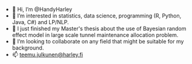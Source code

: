 - 👋 Hi, I’m @HandyHarley
- 👀 I’m interested in statistics, data science, programming (R, Python, Java, C#) and LP/NLP.
- 🌱 I just finished my Master's thesis about the use of Bayesian random effect model in large scale tunnel maintenance allocation problem. 
- 💞️ I’m looking to collaborate on any field that might be suitable for my background.
- 📫 teemu.julkunen@harley.fi

<!---
HandyHarley/HandyHarley is a ✨ special ✨ repository because its `README.md` (this file) appears on your GitHub profile.
You can click the Preview link to take a look at your changes.
--->
